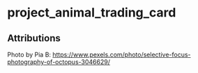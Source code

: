 # project_animal_trading_card

## Attributions

Photo by Pia B: https://www.pexels.com/photo/selective-focus-photography-of-octopus-3046629/